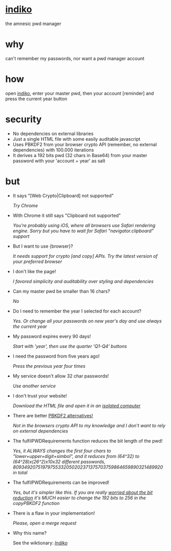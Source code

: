 # [indiko](https://ferfebles.github.io/indiko/)
the amnesic pwd manager

# why
can't remember my passwords, nor want a pwd manager account

# how
open [indiko](https://ferfebles.github.io/indiko/), enter your master pwd, then your account [reminder] and press the current year button

# security
* No dependencies on external libraries
* Just a single HTML file with some easily auditable javascript
* Uses PBKDF2 from your browser crypto API (remember, no external dependencies) with 100.000 iterations
* It derives a 192 bits pwd (32 chars in Base64) from your master password with your 'account + year' as salt

# but

* It says "[Web Crypto|Clipboard] not supported"

  *Try Chrome*
  
* With Chrome it still says "Clipboard not supported"

  *You're probably using iOS, where all browsers use Safari rendering engine. Sorry but you have to wait for Safari "navigator.clipboard" support*

* But I want to use {browser}?

  *It needs support for crypto [and copy] APIs. Try the latest version of your preferred browser*

* I don't like the page!

  *I favored simplicity and auditability over styling and dependencies*
  
* Can my master pwd be smaller than 16 chars?

  *No*
  
* Do I need to remember the year I selected for each account?

  *Yes. Or change all your passwords on new year's day and use always the current year*
  
* My password expires every 90 days!

  *Start with 'year', then use the quarter 'Q1-Q4' buttons*
  
* I need the password from five years ago!

  *Press the previous year four times*

* My service doesn't allow 32 char passwords!

  *Use another service*
  
* I don't trust your website!

  *Download the HTML file and open it in an [isolated computer](https://en.wikipedia.org/wiki/Air_gap_(networking))*

* There are better [PBKDF2 alternatives!](https://en.wikipedia.org/wiki/PBKDF2#Alternatives_to_PBKDF2)

  *Not in the browsers crypto API to my knowledge and I don't want to rely on external dependencies*

* The fulfilPWDRequirements function reduces the bit length of the pwd!

  *Yes, it ALWAYS changes the first four chars to "lower+upper+digit+simbol", and it reduces from (64^32) to (64^28)x(26^2)x10x32 different passwords, 80934920751979755332050202371375703759864659890321489920 in total*
  
* The fulfilPWDRequirements can be improved!

  *Yes, but it's simpler like this. If you are really [worried about the bit reduction](https://xkcd.com/538/) it's MUCH easier to change the 192 bits to 256 in the copyPBKDF2 function*

* There is a flaw in your implementation!

  *Please, open a merge request*

* Why this name?

  See the wiktionary: [*Indiko*](https://en.wiktionary.org/wiki/indiko)
